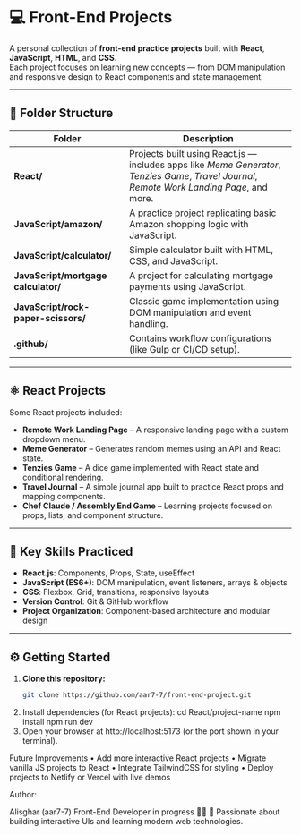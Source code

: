 # 💻 Front-End Projects

A personal collection of **front-end practice projects** built with **React**, **JavaScript**, **HTML**, and **CSS**.  
Each project focuses on learning new concepts — from DOM manipulation and responsive design to React components and state management.

---

## 📁 Folder Structure

| Folder | Description |
|---------|--------------|
| **React/** | Projects built using React.js — includes apps like *Meme Generator*, *Tenzies Game*, *Travel Journal*, *Remote Work Landing Page*, and more. |
| **JavaScript/amazon/** | A practice project replicating basic Amazon shopping logic with JavaScript. |
| **JavaScript/calculator/** | Simple calculator built with HTML, CSS, and JavaScript. |
| **JavaScript/mortgage calculator/** | A project for calculating mortgage payments using JavaScript. |
| **JavaScript/rock-paper-scissors/** | Classic game implementation using DOM manipulation and event handling. |
| **.github/** | Contains workflow configurations (like Gulp or CI/CD setup). |

---

## ⚛️ React Projects

Some React projects included:

- **Remote Work Landing Page** – A responsive landing page with a custom dropdown menu.  
- **Meme Generator** – Generates random memes using an API and React state.  
- **Tenzies Game** – A dice game implemented with React state and conditional rendering.  
- **Travel Journal** – A simple journal app built to practice React props and mapping components.  
- **Chef Claude / Assembly End Game** – Learning projects focused on props, lists, and component structure.

---

## 🧠 Key Skills Practiced

- **React.js**: Components, Props, State, useEffect  
- **JavaScript (ES6+)**: DOM manipulation, event listeners, arrays & objects  
- **CSS**: Flexbox, Grid, transitions, responsive layouts  
- **Version Control**: Git & GitHub workflow  
- **Project Organization**: Component-based architecture and modular design  

---

## ⚙️ Getting Started

1. **Clone this repository:**
   ```bash
   git clone https://github.com/aar7-7/front-end-project.git
2.	Install dependencies (for React projects):
    cd React/project-name
    npm install
    npm run dev
3.	Open your browser at http://localhost:5173 (or the port shown in your terminal).


Future Improvements
	•	Add more interactive React projects
	•	Migrate vanilla JS projects to React
	•	Integrate TailwindCSS for styling
	•	Deploy projects to Netlify or Vercel with live demos

Author:

Alisghar (aar7-7)
Front-End Developer in progress 👨‍💻
💬 Passionate about building interactive UIs and learning modern web technologies.